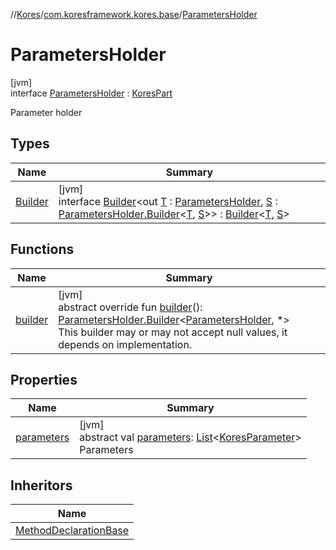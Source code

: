//[Kores](../../../index.md)/[com.koresframework.kores.base](../index.md)/[ParametersHolder](index.md)

# ParametersHolder

[jvm]\
interface [ParametersHolder](index.md) : [KoresPart](../../com.koresframework.kores/-kores-part/index.md)

Parameter holder

## Types

| Name | Summary |
|---|---|
| [Builder](-builder/index.md) | [jvm]<br>interface [Builder](-builder/index.md)<out [T](-builder/index.md) : [ParametersHolder](index.md), [S](-builder/index.md) : [ParametersHolder.Builder](-builder/index.md)<[T](-builder/index.md), [S](-builder/index.md)>> : [Builder](../../com.koresframework.kores.builder/-builder/index.md)<[T](-builder/index.md), [S](-builder/index.md)> |

## Functions

| Name | Summary |
|---|---|
| [builder](builder.md) | [jvm]<br>abstract override fun [builder](builder.md)(): [ParametersHolder.Builder](-builder/index.md)<[ParametersHolder](index.md), *><br>This builder may or may not accept null values, it depends on implementation. |

## Properties

| Name | Summary |
|---|---|
| [parameters](parameters.md) | [jvm]<br>abstract val [parameters](parameters.md): [List](https://kotlinlang.org/api/latest/jvm/stdlib/kotlin.collections/-list/index.html)<[KoresParameter](../-kores-parameter/index.md)><br>Parameters |

## Inheritors

| Name |
|---|
| [MethodDeclarationBase](../-method-declaration-base/index.md) |
